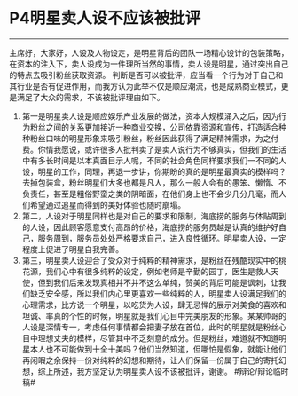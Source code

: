 # P4明星卖人设不应该被批评
- - - -
主席好，大家好，人设及人物设定，是明星背后的团队一场精心设计的包装策略，在资本的注入下，卖人设成为一件理所当然的事情，卖人设是明星，通过突出自己的特点去吸引粉丝获取资源。
判断是否可以被批评，应当看一个行为对于自己和其行业是否有促进作用，而我方认为此举不仅是顺应潮流，也是成熟商业模式，更是满足了大众的需求，不该被批评理由如下。

1. 第一是明星卖人设是顺应娱乐产业发展的做法，资本大规模涌入之后，因为行为粉丝之间的关系更加接近一种商业交换，公司依靠资源和宣传，打造适合种种粉丝口味的明星形象来吸引粉丝，粉丝因此获得了满足精神需求，为之付费。你情我愿说，或许很多人批判卖了是卖人说行为不够真实，但我们的生活中有多长时间是以本真面目示人呢，不同的社会角色同样要求我们一不同的人设，明星的工作，同理，再退一步讲，你期盼的真的是明星最真实的模样吗？去掉包装盒，粉丝明星们大多也都是凡人，那么一般人会有的愚笨、懒惰、不负责任，甚至是粗俗野蛮之类的阴暗面，在他们身上也不会少几分几毫，而人们希望通过追星而得到的美好体验也随时崩塌。
2. 第二，人设对于明星同样也是对自己的要求和限制，海底捞的服务与体贴周到的人设，因此顾客愿意支付高昂的价格，海底捞的服务员越是认真的维护好自己，服务周到，服务员处处严格要求自己，进入良性循环。明星卖人设，一定程度上促进了明星自我完善。
3. 第三，明星卖人设迎合了受众对于纯粹的精神需求，是粉丝在残酷现实中的桃花源，我们心中有很多纯粹的设定，例如老师是辛勤的园丁，医生是救人天使，但到我们后来发现真相并不并不这么单纯，赞美的背后可能是讽刺，让我们缺乏安全感，所以我们内心里更喜欢一些纯粹的人，明星卖人设满足我们的心理需求，比方说一个明星，以吃货为人设，肆无忌惮的展示对美食的喜欢和坦诚、率真的个性的时候，明星就是我们心目中完美朋友的形象。某某帅哥的人设是深情专一，考虑任何事情都会把妻子放在首位，此时的明星就是粉丝心目中理想丈夫的模样，尽管其中不乏刻意的成分。但是粉丝，难道就不知道明星本人也不可能做到十全十美吗？他们当然知道，但哪怕是假象，就能让他们再闲暇之余保持一份对纯粹的幻想和期待，让人们保留一份属于自己的寄托幻想，综上所述，我方坚定认为明星卖人设不该被批评，谢谢。
#辩论/辩论临时稿#